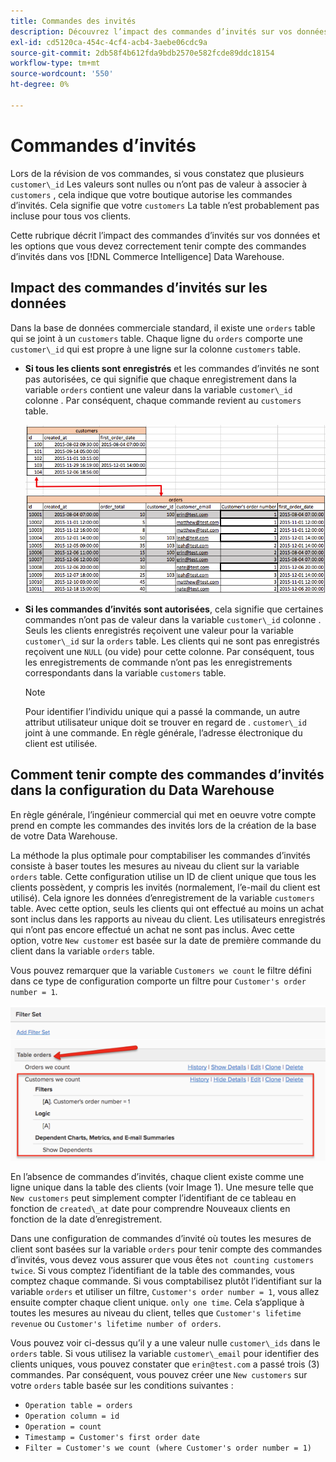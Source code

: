 ```yaml
---
title: Commandes des invités
description: Découvrez l’impact des commandes d’invités sur vos données et les options que vous devez correctement tenir compte des commandes d’invités dans vos [!DNL Commerce Intelligence] Data Warehouse.
exl-id: cd5120ca-454c-4cf4-acb4-3aebe06cdc9a
source-git-commit: 2db58f4b612fda9bdb2570e582fcde89ddc18154
workflow-type: tm+mt
source-wordcount: '550'
ht-degree: 0%

---
```


# Commandes d’invités

Lors de la révision de vos commandes, si vous constatez que plusieurs `customer\_id` Les valeurs sont nulles ou n’ont pas de valeur à associer à `customers` , cela indique que votre boutique autorise les commandes d’invités. Cela signifie que votre `customers` La table n’est probablement pas incluse pour tous vos clients.

Cette rubrique décrit l’impact des commandes d’invités sur vos données et les options que vous devez correctement tenir compte des commandes d’invités dans vos [!DNL Commerce Intelligence] Data Warehouse.

## Impact des commandes d’invités sur les données

Dans la base de données commerciale standard, il existe une `orders` table qui se joint à un `customers` table. Chaque ligne du `orders` comporte une `customer\_id` qui est propre à une ligne sur la colonne `customers` table.

* **Si tous les clients sont enregistrés** et les commandes d’invités ne sont pas autorisées, ce qui signifie que chaque enregistrement dans la variable `orders` contient une valeur dans la variable `customer\_id` colonne . Par conséquent, chaque commande revient au `customers` table.

   ![](../../assets/guest-orders-4.png)

* **Si les commandes d’invités sont autorisées**, cela signifie que certaines commandes n’ont pas de valeur dans la variable `customer\_id` colonne . Seuls les clients enregistrés reçoivent une valeur pour la variable `customer\_id` sur la `orders` table. Les clients qui ne sont pas enregistrés reçoivent une `NULL` (ou vide) pour cette colonne. Par conséquent, tous les enregistrements de commande n’ont pas les enregistrements correspondants dans la variable `customers` table.

   >[!NOTE]
   >
   >Pour identifier l’individu unique qui a passé la commande, un autre attribut utilisateur unique doit se trouver en regard de . `customer\_id` joint à une commande. En règle générale, l’adresse électronique du client est utilisée.

## Comment tenir compte des commandes d’invités dans la configuration du Data Warehouse

En règle générale, l’ingénieur commercial qui met en oeuvre votre compte prend en compte les commandes des invités lors de la création de la base de votre Data Warehouse.

La méthode la plus optimale pour comptabiliser les commandes d’invités consiste à baser toutes les mesures au niveau du client sur la variable `orders` table. Cette configuration utilise un ID de client unique que tous les clients possèdent, y compris les invités (normalement, l’e-mail du client est utilisé). Cela ignore les données d’enregistrement de la variable `customers` table. Avec cette option, seuls les clients qui ont effectué au moins un achat sont inclus dans les rapports au niveau du client. Les utilisateurs enregistrés qui n’ont pas encore effectué un achat ne sont pas inclus. Avec cette option, votre `New customer` est basée sur la date de première commande du client dans la variable `orders` table.

Vous pouvez remarquer que la variable `Customers we count` le filtre défini dans ce type de configuration comporte un filtre pour `Customer's order number = 1`.

![](../../assets/guest-orders-filter-set.png)

En l’absence de commandes d’invités, chaque client existe comme une ligne unique dans la table des clients (voir Image 1). Une mesure telle que `New customers` peut simplement compter l’identifiant de ce tableau en fonction de `created\_at` date pour comprendre Nouveaux clients en fonction de la date d’enregistrement.

Dans une configuration de commandes d’invité où toutes les mesures de client sont basées sur la variable `orders` pour tenir compte des commandes d’invités, vous devez vous assurer que vous êtes `not counting customers twice`. Si vous comptez l’identifiant de la table des commandes, vous comptez chaque commande. Si vous comptabilisez plutôt l’identifiant sur la variable `orders` et utiliser un filtre, `Customer's order number = 1`, vous allez ensuite compter chaque client unique. `only one time`. Cela s’applique à toutes les mesures au niveau du client, telles que `Customer's lifetime revenue` ou `Customer's lifetime number of orders`.

Vous pouvez voir ci-dessus qu’il y a une valeur nulle `customer\_ids` dans le `orders` table. Si vous utilisez la variable `customer\_email` pour identifier des clients uniques, vous pouvez constater que `erin@test.com` a passé trois (3) commandes. Par conséquent, vous pouvez créer une `New customers` sur votre `orders` table basée sur les conditions suivantes :

* `Operation table = orders`
* `Operation column = id`
* `Operation = count`
* `Timestamp = Customer's first order date`
* `Filter = Customer's we count (where Customer's order number = 1)`
